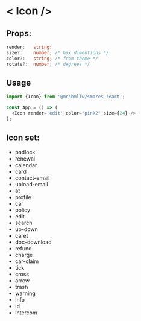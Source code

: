 # < Icon />

## Props:

```ts
render:   string; 
size?:    number; /* box dimentions */
color?:   string; /* from theme */
rotate?:  number; /* degrees */
```

## Usage

```js
import {Icon} from '@mrshmllw/smores-react';

const App = () => (
  <Icon render='edit' color="pink2" size={24} />
);
```

## Icon set:

* padlock
* renewal
* calendar
* card
* contact-email
* upload-email
* at
* profile
* car
* policy
* edit
* search
* up-down
* caret
* doc-download
* refund
* charge
* car-claim
* tick
* cross
* arrow
* trash
* warning
* info
* id
* intercom